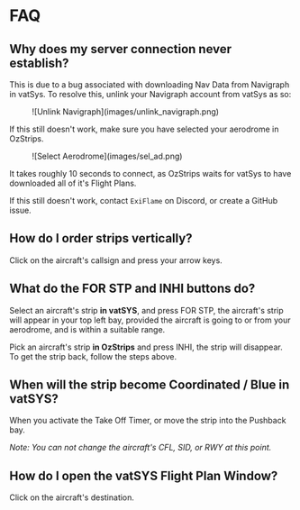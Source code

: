 # FAQ
## Why does my server connection never establish?
This is due to a bug associated with downloading Nav Data from Navigraph in vatSys. To resolve this, unlink your Navigraph account from vatSys as so:
<figure markdown="span">
  ![Unlink Navigraph](images/unlink_navigraph.png)
</figure>

If this still doesn't work, make sure you have selected your aerodrome in OzStrips.
<figure markdown="span">
  ![Select Aerodrome](images/sel_ad.png)
</figure>

It takes roughly 10 seconds to connect, as OzStrips waits for vatSys to have downloaded all of it's Flight Plans.

If this still doesn't work, contact `ExiFlame` on Discord, or create a GitHub issue.

## How do I order strips vertically?
Click on the aircraft's callsign and press your arrow keys.

## What do the FOR STP and INHI buttons do?
Select an aircraft's strip **in vatSYS**, and press FOR STP, the aircraft's strip will appear in your top left bay, provided the aircraft is going to or from your aerodrome, and is within a suitable range. 

Pick an aircraft's strip **in OzStrips** and press INHI, the strip will disappear. To get the strip back, follow the steps above.

## When will the strip become Coordinated / Blue in vatSYS?
When you activate the Take Off Timer, or move the strip into the Pushback bay.

*Note: You can not change the aircraft's CFL, SID, or RWY at this point.*

## How do I open the vatSYS Flight Plan Window?
Click on the aircraft's destination.